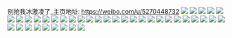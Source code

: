 别抢我冰激凌了_主页地址: https://weibo.com/u/5270448732 
![](https://wx4.sinaimg.cn/mw2000/005KGgtCly1h90qte3on5j32c0340u0y.jpg) 
![](https://wx4.sinaimg.cn/mw2000/005KGgtCly1h90qtfg3e3j32ur2byqv6.jpg) 
![](https://wx4.sinaimg.cn/mw2000/005KGgtCly1h90qt8gjerj32c0340hdw.jpg) 
![](https://wx4.sinaimg.cn/mw2000/005KGgtCly1h8yuveg1laj30rs0kujus.jpg) 
![](https://wx4.sinaimg.cn/mw2000/005KGgtCly1h7nmaxba73j30wi1yc4qp.jpg) 
![](https://wx4.sinaimg.cn/mw2000/005KGgtCly1h6wuek4bpej32c0340x6p.jpg) 
![](https://wx4.sinaimg.cn/mw2000/005KGgtCly1h6wuel9h4gj33402c0nlv.jpg) 
![](https://wx4.sinaimg.cn/mw2000/005KGgtCly1h6wuemjjrwj32bz318hdu.jpg) 
![](https://wx4.sinaimg.cn/mw2000/005KGgtCly1h6wuesopqgj32c0340npd.jpg) 
![](https://wx4.sinaimg.cn/mw2000/005KGgtCly1h6wuf1fbtyj31o0280qv7.jpg) 
![](https://wx4.sinaimg.cn/mw2000/005KGgtCly1h6wuf216iuj30u01hcqe3.jpg) 
![](https://wx4.sinaimg.cn/mw2000/005KGgtCly1h6wufyto39j32c03401l0.jpg) 
![](https://wx4.sinaimg.cn/mw2000/005KGgtCly1h6wug13bw2j32c0216x6p.jpg) 
![](https://wx4.sinaimg.cn/mw2000/005KGgtCly1h6q6upenjwj33402c07wi.jpg) 
![](https://wx4.sinaimg.cn/mw2000/005KGgtCly1h6q6usx9mij31400u0grb.jpg) 
![](https://wx4.sinaimg.cn/mw2000/005KGgtCly1h61up4w8w2j33342bc4qs.jpg) 
![](https://wx4.sinaimg.cn/mw2000/005KGgtCly1h61v46tozsj33lc2p4x6r.jpg) 
![](https://wx4.sinaimg.cn/mw2000/005KGgtCly1h5x24hr31aj30mh13ztce.jpg) 
![](https://wx4.sinaimg.cn/mw2000/005KGgtCly1h5qbcrjufuj33402c0x6q.jpg) 
![](https://wx4.sinaimg.cn/mw2000/005KGgtCly1h5qbchdj76j32bc334hdu.jpg) 
![](https://wx4.sinaimg.cn/mw2000/005KGgtCly1h5qbdnf9iaj30lc0sg11v.jpg) 
![](https://wx4.sinaimg.cn/mw2000/005KGgtCly1h5qbdw6t7rj32iv1rcnpd.jpg) 
![](https://wx4.sinaimg.cn/mw2000/005KGgtCly1h5gnxdc4zdj30s60s7dk9.jpg) 
![](https://wx4.sinaimg.cn/mw2000/005KGgtCly1h5a21l4ls9j30xv0j1n1y.jpg) 
![](https://wx4.sinaimg.cn/mw2000/005KGgtCly1h5a24i2emoj30mv1g7wld.jpg) 
![](https://wx4.sinaimg.cn/mw2000/005KGgtCly1h56manqaenj32bc334b2b.jpg) 
![](https://wx4.sinaimg.cn/mw2000/005KGgtCly1h56mat7ytfj32bc3341l0.jpg) 
![](https://wx4.sinaimg.cn/mw2000/005KGgtCly1h4yi5h2gjij31ma25s1kx.jpg) 
![](https://wx4.sinaimg.cn/mw2000/005KGgtCly1h4yi5ikq0rj325s1maqv5.jpg) 
![](https://wx4.sinaimg.cn/mw2000/005KGgtCly1h4yi5ljczdj31o01o0x1m.jpg) 
![](https://wx4.sinaimg.cn/mw2000/005KGgtCly1h4yirxkpbwj30h60e7tb1.jpg) 
![](https://wx4.sinaimg.cn/mw2000/005KGgtCly1h4yil8mb3lj30u00u0alq.jpg) 
![](https://wx4.sinaimg.cn/mw2000/005KGgtCly1h4tmqv2x3zj30wi1yc4fe.jpg) 
![](https://wx4.sinaimg.cn/mw2000/005KGgtCly1h4te69sc6xj30t70t7q5t.jpg) 
![](https://wx4.sinaimg.cn/mw2000/005KGgtCly1h4te6qvdyoj30u00u00vp.jpg) 
![](https://wx4.sinaimg.cn/mw2000/005KGgtCly1h4or47iy50j30wi1yc4j5.jpg) 
![](https://wx4.sinaimg.cn/mw2000/005KGgtCly1h4lroibx1qj30mi0u010g.jpg) 
![](https://wx4.sinaimg.cn/mw2000/005KGgtCly1h4gqux71dcj31jk1jk12o.jpg) 
![](https://wx4.sinaimg.cn/mw2000/005KGgtCly1h4fyiuifo9j319c0o34ch.jpg) 
